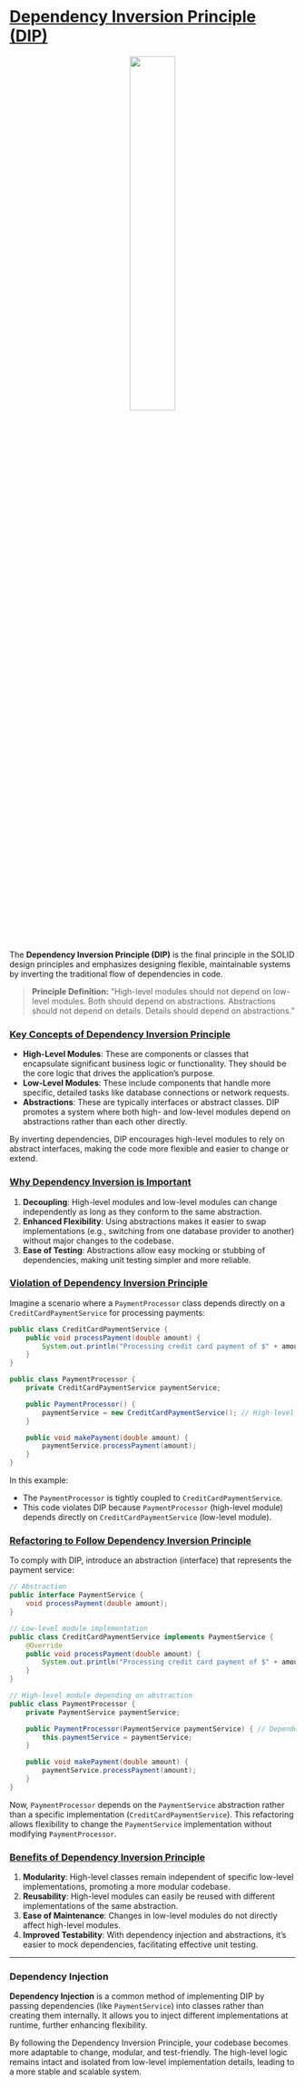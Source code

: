 # [Dependency Inversion Principle (DIP)](#dependency-inversion-principle-dip)

<p align="center" >
 <img src="./images/dip.png" width="40%" >
</p>

The **Dependency Inversion Principle (DIP)** is the final principle in the SOLID design principles and emphasizes designing flexible, maintainable systems by inverting the traditional flow of dependencies in code.

> **Principle Definition:** “High-level modules should not depend on low-level modules. Both should depend on abstractions. Abstractions should not depend on details. Details should depend on abstractions.”

### [Key Concepts of Dependency Inversion Principle](#key-concepts-of-dependency-inversion-principle)

- **High-Level Modules**: These are components or classes that encapsulate significant business logic or functionality. They should be the core logic that drives the application’s purpose.
- **Low-Level Modules**: These include components that handle more specific, detailed tasks like database connections or network requests.
- **Abstractions**: These are typically interfaces or abstract classes. DIP promotes a system where both high- and low-level modules depend on abstractions rather than each other directly.

By inverting dependencies, DIP encourages high-level modules to rely on abstract interfaces, making the code more flexible and easier to change or extend.

### [Why Dependency Inversion is Important](#why-dependency-inversion-is-important)

1. **Decoupling**: High-level modules and low-level modules can change independently as long as they conform to the same abstraction.
2. **Enhanced Flexibility**: Using abstractions makes it easier to swap implementations (e.g., switching from one database provider to another) without major changes to the codebase.
3. **Ease of Testing**: Abstractions allow easy mocking or stubbing of dependencies, making unit testing simpler and more reliable.

### [Violation of Dependency Inversion Principle](#violation-of-dependency-inversion-principle)

Imagine a scenario where a `PaymentProcessor` class depends directly on a `CreditCardPaymentService` for processing payments:

```java
public class CreditCardPaymentService {
    public void processPayment(double amount) {
        System.out.println("Processing credit card payment of $" + amount);
    }
}

public class PaymentProcessor {
    private CreditCardPaymentService paymentService;

    public PaymentProcessor() {
        paymentService = new CreditCardPaymentService(); // High-level module depends on low-level module
    }

    public void makePayment(double amount) {
        paymentService.processPayment(amount);
    }
}
```

In this example:
- The `PaymentProcessor` is tightly coupled to `CreditCardPaymentService`.
- This code violates DIP because `PaymentProcessor` (high-level module) depends directly on `CreditCardPaymentService` (low-level module).

### [Refactoring to Follow Dependency Inversion Principle](#refactoring-to-follow-dependency-inversion-principle)

To comply with DIP, introduce an abstraction (interface) that represents the payment service:

```java
// Abstraction
public interface PaymentService {
    void processPayment(double amount);
}

// Low-level module implementation
public class CreditCardPaymentService implements PaymentService {
    @Override
    public void processPayment(double amount) {
        System.out.println("Processing credit card payment of $" + amount);
    }
}

// High-level module depending on abstraction
public class PaymentProcessor {
    private PaymentService paymentService;

    public PaymentProcessor(PaymentService paymentService) { // Dependency Injection
        this.paymentService = paymentService;
    }

    public void makePayment(double amount) {
        paymentService.processPayment(amount);
    }
}
```

Now, `PaymentProcessor` depends on the `PaymentService` abstraction rather than a specific implementation (`CreditCardPaymentService`). This refactoring allows flexibility to change the `PaymentService` implementation without modifying `PaymentProcessor`.

### [Benefits of Dependency Inversion Principle](#benefits-of-dependency-principle)

1. **Modularity**: High-level classes remain independent of specific low-level implementations, promoting a more modular codebase.
2. **Reusability**: High-level modules can easily be reused with different implementations of the same abstraction.
3. **Ease of Maintenance**: Changes in low-level modules do not directly affect high-level modules.
4. **Improved Testability**: With dependency injection and abstractions, it’s easier to mock dependencies, facilitating effective unit testing.

<hr>



### Dependency Injection

**Dependency Injection** is a common method of implementing DIP by passing dependencies (like `PaymentService`) into classes rather than creating them internally. It allows you to inject different implementations at runtime, further enhancing flexibility.

By following the Dependency Inversion Principle, your codebase becomes more adaptable to change, modular, and test-friendly. The high-level logic remains intact and isolated from low-level implementation details, leading to a more stable and scalable system.
